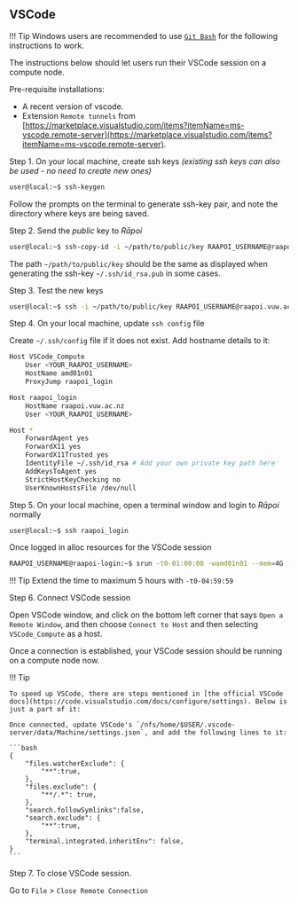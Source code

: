 ## VSCode 

!!! Tip
    Windows users are recommended to use [`Git Bash`](https://git-scm.com/downloads) for the following instructions to work. 

The instructions below should let users run their VSCode session on a compute node.

Pre-requisite installations: 

- A recent version of vscode.
- Extension `Remote tunnels` from [https://marketplace.visualstudio.com/items?itemName=ms-vscode.remote-server](https://marketplace.visualstudio.com/items?itemName=ms-vscode.remote-server).

Step 1. On your local machine, create ssh keys _(existing ssh keys can also be used - no need to create new ones)_

```bash
user@local:~$ ssh-keygen
```

Follow the prompts on the terminal to generate ssh-key pair, and note the directory where keys are being saved. 

Step 2. Send the _public_ key to _Rāpoi_

```bash
user@local:~$ ssh-copy-id -i ~/path/to/public/key RAAPOI_USERNAME@raapoi.vuw.ac.nz
```

The path `~/path/to/public/key` should be the same as displayed when generating the ssh-key `~/.ssh/id_rsa.pub` in some cases. 

Step 3. Test the new keys 

```bash
user@local:~$ ssh -i ~/path/to/public/key RAAPOI_USERNAME@raapoi.vuw.ac.nz
```

Step 4. On your local machine, update `ssh config` file

Create `~/.ssh/config` file if it does not exist. Add hostname details to it:

```bash
Host VSCode_Compute
    User <YOUR_RAAPOI_USERNAME>
    HostName amd01n01
    ProxyJump raapoi_login

Host raapoi_login
    HostName raapoi.vuw.ac.nz
    User <YOUR_RAAPOI_USERNAME>

Host *
    ForwardAgent yes
    ForwardX11 yes
    ForwardX11Trusted yes
    IdentityFile ~/.ssh/id_rsa # Add your own private key path here
    AddKeysToAgent yes
    StrictHostKeyChecking no
    UserKnownHostsFile /dev/null
```

Step 5. On your local machine, open a terminal window and login to _Rāpoi_ normally 

```bash 
user@local:~$ ssh raapoi_login
```

Once logged in alloc resources for the VSCode session
```bash 
RAAPOI_USERNAME@raapoi-login:~$ srun -t0-01:00:00 -wamd01n01 --mem=4G --pty bash
```

!!! Tip
    Extend the time to maximum 5 hours with `-t0-04:59:59`

Step 6. Connect VSCode session 

Open VSCode window, and click on the bottom left corner that says `Open a Remote Window`, and then choose `Connect to Host` and then selecting `VSCode_Compute` as a host. 

Once a connection is established, your VSCode session should be running on a compute node now. 

!!! Tip

    To speed up VSCode, there are steps mentioned in [the official VSCode docs](https://code.visualstudio.com/docs/configure/settings). Below is just a part of it: 

    Once connected, update VSCode's `/nfs/home/$USER/.vscode-server/data/Machine/settings.json`, and add the following lines to it:

    ```bash
    {
        "files.watcherExclude": {
            "**":true,
        },
        "files.exclude": {
            "**/.*": true,
        },
        "search.followSymlinks":false,
        "search.exclude": {
            "**":true,
        },
        "terminal.integrated.inheritEnv": false,
    }
    ```

    


Step 7. To close VSCode session. 

Go to `File` > `Close Remote Connection`
